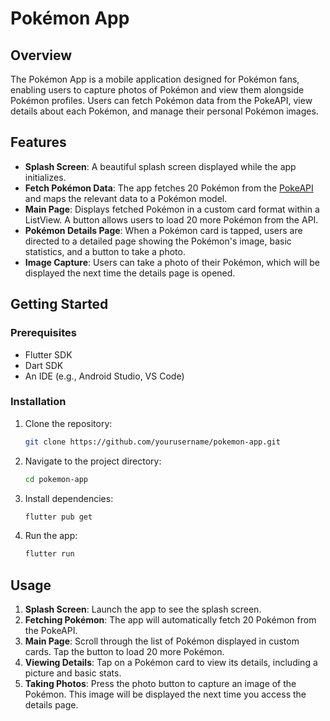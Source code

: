 
# Pokémon App

## Overview

The Pokémon App is a mobile application designed for Pokémon fans, enabling users to capture photos of Pokémon and view them alongside Pokémon profiles. Users can fetch Pokémon data from the PokeAPI, view details about each Pokémon, and manage their personal Pokémon images.

## Features

- **Splash Screen**: A beautiful splash screen displayed while the app initializes.
- **Fetch Pokémon Data**: The app fetches 20 Pokémon from the [PokeAPI](https://pokeapi.co/) and maps the relevant data to a Pokémon model.
- **Main Page**: Displays fetched Pokémon in a custom card format within a ListView. A button allows users to load 20 more Pokémon from the API.
- **Pokémon Details Page**: When a Pokémon card is tapped, users are directed to a detailed page showing the Pokémon's image, basic statistics, and a button to take a photo.
- **Image Capture**: Users can take a photo of their Pokémon, which will be displayed the next time the details page is opened.

## Getting Started

### Prerequisites

- Flutter SDK
- Dart SDK
- An IDE (e.g., Android Studio, VS Code)

### Installation

1. Clone the repository:
   ```bash
   git clone https://github.com/yourusername/pokemon-app.git
   ```
2. Navigate to the project directory:
   ```bash
   cd pokemon-app
   ```
3. Install dependencies:
   ```bash
   flutter pub get
   ```
4. Run the app:
   ```bash
   flutter run
   ```

## Usage

1. **Splash Screen**: Launch the app to see the splash screen.
2. **Fetching Pokémon**: The app will automatically fetch 20 Pokémon from the PokeAPI.
3. **Main Page**: Scroll through the list of Pokémon displayed in custom cards. Tap the button to load 20 more Pokémon.
4. **Viewing Details**: Tap on a Pokémon card to view its details, including a picture and basic stats.
5. **Taking Photos**: Press the photo button to capture an image of the Pokémon. This image will be displayed the next time you access the details page.

